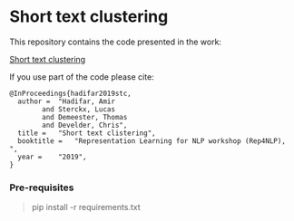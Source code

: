 # Short text clustering


This repository contains the code presented in the work:

[Short text clustering](https://github.com/hadifar)

If you use part of the code please cite:  

```  
@InProceedings{hadifar2019stc,
  author = 	"Hadifar, Amir
		and Sterckx, Lucas
		and Demeester, Thomas
		and Develder, Chris",
  title = 	"Short text clistering",
  booktitle = 	"Representation Learning for NLP workshop (Rep4NLP), ",
  year = 	"2019",
}
```


### Pre-requisites ###

> pip install -r requirements.txt 




